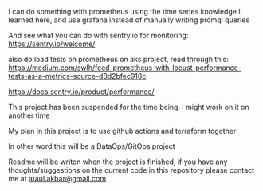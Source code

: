 
I can do something with prometheus using the time series knowledge I learned here, and use grafana instead of manually writing promql queries

And see what you can do with sentry.io for monitoring: https://sentry.io/welcome/ 

also do load tests on prometheus on aks project, read through this: https://medium.com/swlh/feed-prometheus-with-locust-performance-tests-as-a-metrics-source-d8d2bfec918c 

https://docs.sentry.io/product/performance/ 


This project has been suspended for the time being. I might work on it on another time

My plan in this project is to use github actions and terraform together

In other word this will be a DataOps/GitOps project

Readme will be writen when the project is finished, if you have any thoughts/suggestions on the current code in this repository please contact me at ataul.akbar@gmail.com
